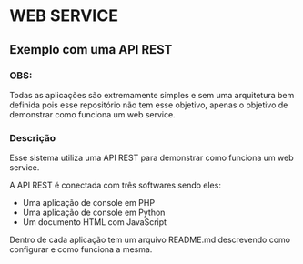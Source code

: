 # WEB SERVICE

## Exemplo com uma API REST

### OBS:

Todas as aplicações são extremamente simples e sem uma arquitetura bem definida pois esse repositório não tem esse objetivo, apenas o objetivo de demonstrar como funciona um web service.

### Descrição

Esse sistema utiliza uma API REST para demonstrar como funciona um web service.

A API REST é conectada com três softwares sendo eles:

* Uma aplicação de console em PHP
* Uma aplicação de console em Python
* Um documento HTML com JavaScript

Dentro de cada aplicação tem um arquivo README.md descrevendo como configurar e como funciona a mesma.
